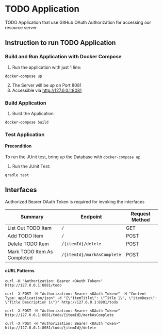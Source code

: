 # TODO Application
TODO Application that use GitHub OAuth Authorization for accessing our resource server.

## Instruction to run TODO Application
### Build and Run Application with Docker Compose
1. Run the application with just 1 line:
```
docker-compose up
```
2. The Server will be up on Port 8081
3. Accessible via http://127.0.0.1:8081

### Build Application
1. Build the Application
```
docker-compose build
```

### Test Application
#### Precondition
To run the JUnit test, bring up the Database with ```docker-compose up```.

1. Run the JUnit Test:
```
gradle test
```

## Interfaces
Authorized Bearer OAuth Token is required for invoking the interfaces

Summary | Endpoint | Request Method
--- | --- | --- 
List Out TODO Item | ```/``` | GET
Add TODO Item | ```/``` | POST
Delete TODO Item | ```/{itemId}/delete``` | POST
Mark TODO Item As Completed | ```/{itemId}/markAsComplete``` | POST

#### cURL Patterns
```
curl -H "Authorization: Bearer <OAuth Token>" http://127.0.0.1:8081/todo

curl -X POST -H "Authorization: Bearer <OAuth Token>" -H "Content-Type: application/json" -d "{\"itemTitle\": \"Title 1\", \"itemDesc\": \"Title Description 1\"}" http://127.0.0.1:8081/todo

curl -X POST -H "Authorization: Bearer <OAuth Token>" http://127.0.0.1:8081/todo/{itemId}/markAsComplete

curl -X POST -H "Authorization: Bearer <OAuth Token>" http://127.0.0.1:8081/todo/{itemId}/delete
```
